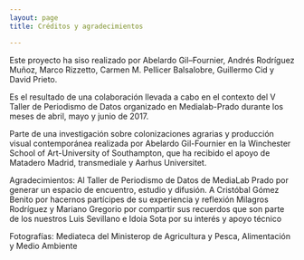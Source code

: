 ```yaml
---
layout: page
title: Créditos y agradecimientos

---
```


Este proyecto ha siso realizado por Abelardo Gil–Fournier, Andrés Rodríguez Muñoz, Marco Rizzetto, Carmen M. Pellicer Balsalobre, Guillermo Cid y David Prieto. 

Es el resultado de una colaboración llevada a cabo en el contexto del V Taller de Periodismo de Datos organizado en Medialab-Prado durante los meses de abril, mayo y junio de 2017. 

Parte de una investigación sobre colonizaciones agrarias y producción visual contemporánea realizada por Abelardo Gil-Fournier en la Winchester School of Art-University of Southampton, que ha recibido el apoyo de Matadero Madrid, transmediale y Aarhus Universitet.

Agradecimientos: 
Al Taller de Periodismo de Datos de MediaLab Prado por generar un espacio de encuentro, estudio y difusión. 
A Cristóbal Gómez Benito por hacernos partícipes de su experiencia y reflexión
Milagros Rodríguez y Mariano Gregorio por compartir sus recuerdos que son parte de los nuestros
Luis Sevillano e Idoia Sota por su interés y apoyo técnico 

Fotografías: 
Mediateca del Ministerop de Agricultura y Pesca, Alimentación y Medio Ambiente
